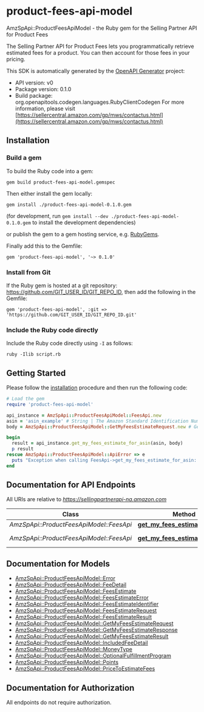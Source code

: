 # product-fees-api-model

AmzSpApi::ProductFeesApiModel - the Ruby gem for the Selling Partner API for Product Fees

The Selling Partner API for Product Fees lets you programmatically retrieve estimated fees for a product. You can then account for those fees in your pricing.

This SDK is automatically generated by the [OpenAPI Generator](https://openapi-generator.tech) project:

- API version: v0
- Package version: 0.1.0
- Build package: org.openapitools.codegen.languages.RubyClientCodegen
For more information, please visit [https://sellercentral.amazon.com/gp/mws/contactus.html](https://sellercentral.amazon.com/gp/mws/contactus.html)

## Installation

### Build a gem

To build the Ruby code into a gem:

```shell
gem build product-fees-api-model.gemspec
```

Then either install the gem locally:

```shell
gem install ./product-fees-api-model-0.1.0.gem
```

(for development, run `gem install --dev ./product-fees-api-model-0.1.0.gem` to install the development dependencies)

or publish the gem to a gem hosting service, e.g. [RubyGems](https://rubygems.org/).

Finally add this to the Gemfile:

    gem 'product-fees-api-model', '~> 0.1.0'

### Install from Git

If the Ruby gem is hosted at a git repository: https://github.com/GIT_USER_ID/GIT_REPO_ID, then add the following in the Gemfile:

    gem 'product-fees-api-model', :git => 'https://github.com/GIT_USER_ID/GIT_REPO_ID.git'

### Include the Ruby code directly

Include the Ruby code directly using `-I` as follows:

```shell
ruby -Ilib script.rb
```

## Getting Started

Please follow the [installation](#installation) procedure and then run the following code:

```ruby
# Load the gem
require 'product-fees-api-model'

api_instance = AmzSpApi::ProductFeesApiModel::FeesApi.new
asin = 'asin_example' # String | The Amazon Standard Identification Number (ASIN) of the item.
body = AmzSpApi::ProductFeesApiModel::GetMyFeesEstimateRequest.new # GetMyFeesEstimateRequest | 

begin
  result = api_instance.get_my_fees_estimate_for_asin(asin, body)
  p result
rescue AmzSpApi::ProductFeesApiModel::ApiError => e
  puts "Exception when calling FeesApi->get_my_fees_estimate_for_asin: #{e}"
end

```

## Documentation for API Endpoints

All URIs are relative to *https://sellingpartnerapi-na.amazon.com*

Class | Method | HTTP request | Description
------------ | ------------- | ------------- | -------------
*AmzSpApi::ProductFeesApiModel::FeesApi* | [**get_my_fees_estimate_for_asin**](docs/FeesApi.md#get_my_fees_estimate_for_asin) | **POST** /products/fees/v0/items/{Asin}/feesEstimate | 
*AmzSpApi::ProductFeesApiModel::FeesApi* | [**get_my_fees_estimate_for_sku**](docs/FeesApi.md#get_my_fees_estimate_for_sku) | **POST** /products/fees/v0/listings/{SellerSKU}/feesEstimate | 


## Documentation for Models

 - [AmzSpApi::ProductFeesApiModel::Error](docs/Error.md)
 - [AmzSpApi::ProductFeesApiModel::FeeDetail](docs/FeeDetail.md)
 - [AmzSpApi::ProductFeesApiModel::FeesEstimate](docs/FeesEstimate.md)
 - [AmzSpApi::ProductFeesApiModel::FeesEstimateError](docs/FeesEstimateError.md)
 - [AmzSpApi::ProductFeesApiModel::FeesEstimateIdentifier](docs/FeesEstimateIdentifier.md)
 - [AmzSpApi::ProductFeesApiModel::FeesEstimateRequest](docs/FeesEstimateRequest.md)
 - [AmzSpApi::ProductFeesApiModel::FeesEstimateResult](docs/FeesEstimateResult.md)
 - [AmzSpApi::ProductFeesApiModel::GetMyFeesEstimateRequest](docs/GetMyFeesEstimateRequest.md)
 - [AmzSpApi::ProductFeesApiModel::GetMyFeesEstimateResponse](docs/GetMyFeesEstimateResponse.md)
 - [AmzSpApi::ProductFeesApiModel::GetMyFeesEstimateResult](docs/GetMyFeesEstimateResult.md)
 - [AmzSpApi::ProductFeesApiModel::IncludedFeeDetail](docs/IncludedFeeDetail.md)
 - [AmzSpApi::ProductFeesApiModel::MoneyType](docs/MoneyType.md)
 - [AmzSpApi::ProductFeesApiModel::OptionalFulfillmentProgram](docs/OptionalFulfillmentProgram.md)
 - [AmzSpApi::ProductFeesApiModel::Points](docs/Points.md)
 - [AmzSpApi::ProductFeesApiModel::PriceToEstimateFees](docs/PriceToEstimateFees.md)


## Documentation for Authorization

 All endpoints do not require authorization.

